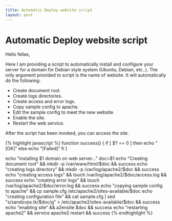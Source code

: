 ```yaml
---
title: Automatic Deploy website script
layout: post
---
```


# Automatic Deploy website script	

Hello fellas,

Here I am providing a script to automatically install and configure your server for a domain for Debian style system (Ubuntu, Debian, etc..). The only argument provided to script is the name of website. It will automatically do the following:

- Create document root.
- Create logs directories.
- Create access and error logs.
- Copy sample config to apache.
- Edit the sample config to meet the new website.
- Enable the site.
- Restart the web service.

After the script has been invoked, you can access the site.

{% highlight javascript %}
function success()
{
if [ $? == 0 ]
then
	echo "[OK]"
else
	echo "[Failed]"
fi
}

echo "installing $1 domain on web server..."
doc=$1
echo "Creating document root" && mkdir -p /var/www/html/$doc && success
echo "creating logs directory" && mkdir -p /var/log/apache2/$doc && success
echo "creating access logs" && touch /var/log/apache2/$doc/access.log && success
echo "creating error logs" && touch /var/log/apache2/$doc/error.log && success
echo "copying sample config to apache" && cp sample.cfg /etc/apache2/sites-available/$doc
echo "creating configuration file" && cat sample.cfg | sed "s/sandzvps.tk/$doc/g" >  /etc/apache2/sites-available/$doc && success
echo "enabling site" && a2ensite $doc && success
echo "restarting apache2" && service apache2 restart && success
{% endhighlight %}